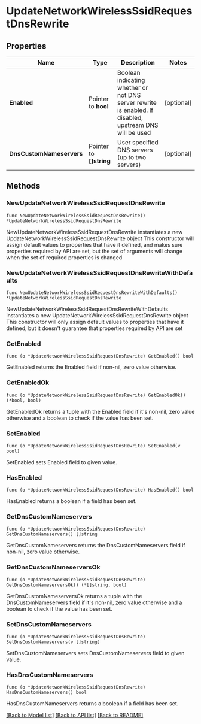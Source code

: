 # UpdateNetworkWirelessSsidRequestDnsRewrite

## Properties

Name | Type | Description | Notes
------------ | ------------- | ------------- | -------------
**Enabled** | Pointer to **bool** | Boolean indicating whether or not DNS server rewrite is enabled. If disabled, upstream DNS will be used | [optional] 
**DnsCustomNameservers** | Pointer to **[]string** | User specified DNS servers (up to two servers) | [optional] 

## Methods

### NewUpdateNetworkWirelessSsidRequestDnsRewrite

`func NewUpdateNetworkWirelessSsidRequestDnsRewrite() *UpdateNetworkWirelessSsidRequestDnsRewrite`

NewUpdateNetworkWirelessSsidRequestDnsRewrite instantiates a new UpdateNetworkWirelessSsidRequestDnsRewrite object
This constructor will assign default values to properties that have it defined,
and makes sure properties required by API are set, but the set of arguments
will change when the set of required properties is changed

### NewUpdateNetworkWirelessSsidRequestDnsRewriteWithDefaults

`func NewUpdateNetworkWirelessSsidRequestDnsRewriteWithDefaults() *UpdateNetworkWirelessSsidRequestDnsRewrite`

NewUpdateNetworkWirelessSsidRequestDnsRewriteWithDefaults instantiates a new UpdateNetworkWirelessSsidRequestDnsRewrite object
This constructor will only assign default values to properties that have it defined,
but it doesn't guarantee that properties required by API are set

### GetEnabled

`func (o *UpdateNetworkWirelessSsidRequestDnsRewrite) GetEnabled() bool`

GetEnabled returns the Enabled field if non-nil, zero value otherwise.

### GetEnabledOk

`func (o *UpdateNetworkWirelessSsidRequestDnsRewrite) GetEnabledOk() (*bool, bool)`

GetEnabledOk returns a tuple with the Enabled field if it's non-nil, zero value otherwise
and a boolean to check if the value has been set.

### SetEnabled

`func (o *UpdateNetworkWirelessSsidRequestDnsRewrite) SetEnabled(v bool)`

SetEnabled sets Enabled field to given value.

### HasEnabled

`func (o *UpdateNetworkWirelessSsidRequestDnsRewrite) HasEnabled() bool`

HasEnabled returns a boolean if a field has been set.

### GetDnsCustomNameservers

`func (o *UpdateNetworkWirelessSsidRequestDnsRewrite) GetDnsCustomNameservers() []string`

GetDnsCustomNameservers returns the DnsCustomNameservers field if non-nil, zero value otherwise.

### GetDnsCustomNameserversOk

`func (o *UpdateNetworkWirelessSsidRequestDnsRewrite) GetDnsCustomNameserversOk() (*[]string, bool)`

GetDnsCustomNameserversOk returns a tuple with the DnsCustomNameservers field if it's non-nil, zero value otherwise
and a boolean to check if the value has been set.

### SetDnsCustomNameservers

`func (o *UpdateNetworkWirelessSsidRequestDnsRewrite) SetDnsCustomNameservers(v []string)`

SetDnsCustomNameservers sets DnsCustomNameservers field to given value.

### HasDnsCustomNameservers

`func (o *UpdateNetworkWirelessSsidRequestDnsRewrite) HasDnsCustomNameservers() bool`

HasDnsCustomNameservers returns a boolean if a field has been set.


[[Back to Model list]](../README.md#documentation-for-models) [[Back to API list]](../README.md#documentation-for-api-endpoints) [[Back to README]](../README.md)


